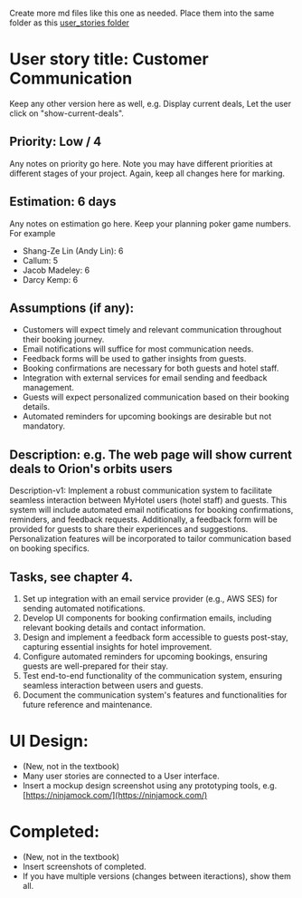 Create more md files like this one as needed. Place them into the same folder 
as this [user_stories folder](./)

# User story title: Customer Communication

Keep any other version here as well, e.g. Display current deals, Let the user click on "show-current-deals".

## Priority: Low / 4
Any notes on priority go here. 
Note you may have different priorities at different stages of your project.
Again, keep all changes here for marking.

## Estimation: 6 days
Any notes on estimation go here. Keep your planning poker game numbers. For example
- Shang-Ze Lin (Andy Lin): 6
- Callum: 5
- Jacob Madeley: 6
- Darcy Kemp: 6


## Assumptions (if any):

- Customers will expect timely and relevant communication throughout their booking journey.
- Email notifications will suffice for most communication needs.
- Feedback forms will be used to gather insights from guests.
- Booking confirmations are necessary for both guests and hotel staff.
- Integration with external services for email sending and feedback management.
- Guests will expect personalized communication based on their booking details.
- Automated reminders for upcoming bookings are desirable but not mandatory.

## Description: e.g. The web page will show current deals to Orion's orbits users
Description-v1: Implement a robust communication system to facilitate seamless interaction between MyHotel users (hotel staff) and guests. This system will include automated email notifications for booking confirmations, reminders, and feedback requests. Additionally, a feedback form will be provided for guests to share their experiences and suggestions. Personalization features will be incorporated to tailor communication based on booking specifics.

## Tasks, see chapter 4.

1. Set up integration with an email service provider (e.g., AWS SES) for sending automated notifications.
2. Develop UI components for booking confirmation emails, including relevant booking details and contact information.
3. Design and implement a feedback form accessible to guests post-stay, capturing essential insights for hotel improvement.
4. Configure automated reminders for upcoming bookings, ensuring guests are well-prepared for their stay.
5. Test end-to-end functionality of the communication system, ensuring seamless interaction between users and guests.
6. Document the communication system's features and functionalities for future reference and maintenance.

# UI Design:
* (New, not in the textbook) 
* Many user stories are connected to a User interface.
* Insert a mockup design screenshot using any prototyping tools, e.g. [https://ninjamock.com/](https://ninjamock.com/)

# Completed:
* (New, not in the textbook) 
* Insert screenshots of completed. 
* If you have multiple versions (changes between iteractions), show them all.
